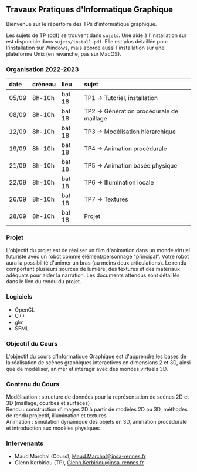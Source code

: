 ## Travaux Pratiques d'Informatique Graphique

Bienvenue sur le répertoire des TPs d'informatique graphique.  

Les sujets de TP (pdf) se trouvent dans `sujets`. Une aide à l'installation sur est disponible dans `sujets/install.pdf`. Elle est plus détaillée pour l'installation sur Windows, mais aborde aussi l'installation sur une plateforme Unix (en revanche, pas sur MacOS).

### Organisation 2022-2023

| date  | créneau  | lieu    | sujet                                      |
| :---- | :------- | :-------| :-----                                     |
| 05/09 | 8h-10h   | bat 18  |   TP1 → Tutoriel, installation             |
| 08/09 | 8h-10h   | bat 18  |   TP2 → Génération procédurale de maillage |
| 12/09 | 8h-10h   | bat 18  |   TP3 → Modélisation hiérarchique          |
| 19/09 | 8h-10h   | bat 18  |   TP4 → Animation procédurale              |
| 21/09 | 8h-10h   | bat 18  |   TP5 → Animation basée physique           |
| 22/09 | 8h-10h   | bat 18  |   TP6 → Illumination locale                |
| 26/09 | 8h-10h   | bat 18  |   TP7 → Textures                           |
| 28/09 | 8h-10h   | bat 18  |   Projet                                   |


### Projet

L'objectif du projet est de réaliser un film d'animation dans un monde virtuel futuriste avec un robot comme élément/personnage "principal".
Votre robot aura la possibilité d'animer un bras (au moins deux articulations).
Le rendu comportant plusieurs sources de lumière, des textures et des matériaux adéquats pour aider la narration. Les documents attendus sont détaillés dans le lien du rendu du projet.

### Logiciels
- OpenGL
- C++
- glm
- SFML

### Objectif du Cours
L'objectif du cours d'Informatique Graphique est d'apprendre les bases de la réalisation de scènes graphiques interactives en dimensions 2 et 3D, ainsi que de modéliser, animer et interagir avec des mondes virtuels 3D.

### Contenu du Cours

Modélisation : structure de données pour la représentation de scènes 2D et 3D (maillage, courbes et surfaces)  
Rendu : construction d'images 2D à partir de modèles 2D ou 3D, méthodes de rendu projectif, illumination et textures  
Animation : simulation dynamique des objets en 3D, animation procédurale et introduction aux modèles physiques  

### Intervenants
- Maud Marchal (Cours), Maud.Marchal@insa-rennes.fr
- Glenn Kerbiriou (TP), Glenn.Kerbiriou@insa-rennes.fr